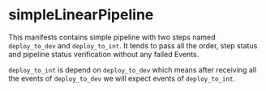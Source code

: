 # simpleLinearPipeline
This manifests contains simple pipeline with two steps named `deploy_to_dev` and `deploy_to_int`. It tends to pass all the order, step status and pipeline status verification without any failed Events.

`deploy_to_int` is depend on `deploy_to_dev` which means after receiving all the events of `deploy_to_dev` we will expect events of `deploy_to_int`. 